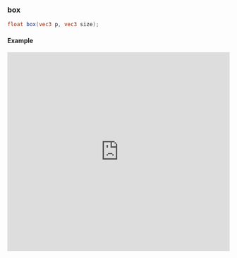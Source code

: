 ### box

```glsl
float box(vec3 p, vec3 size);
```

#### Example
<iframe width="100%" height="450px" src="https://shaderpark.netlify.com/sculpture/-LM-LkFiHWJrolzNlpFF?example=true&embed=true" frameborder="0"></iframe>